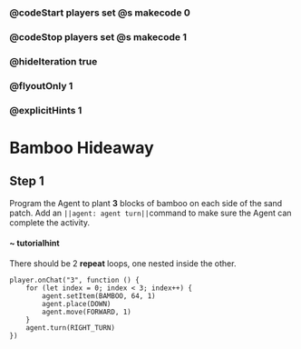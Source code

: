 ### @codeStart players set @s makecode 0
### @codeStop players set @s makecode 1

### @hideIteration true 
### @flyoutOnly 1
### @explicitHints 1


# Bamboo Hideaway

## Step 1
Program the Agent to plant **3** blocks of bamboo on each side of the sand patch. Add an ``||agent: agent turn||``command to make sure the Agent can complete the activity. 

#### ~ tutorialhint
There should be 2 **repeat** loops, one nested inside the other.
 
```ghost
player.onChat("3", function () {
    for (let index = 0; index < 3; index++) {
        agent.setItem(BAMBOO, 64, 1)
        agent.place(DOWN)
        agent.move(FORWARD, 1)
    }
    agent.turn(RIGHT_TURN)
})
```


